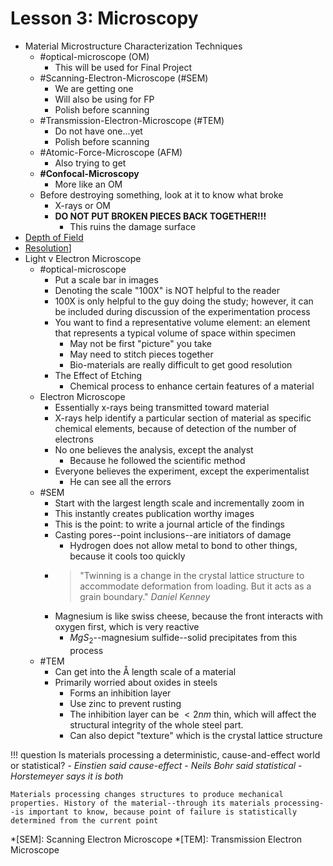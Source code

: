 # Lesson 3: Microscopy

- Material Microstructure Characterization Techniques
  - #optical-microscope (OM)
    - This will be used for Final Project
  - #Scanning-Electron-Microscope (#SEM)
    - We are getting one
    - Will also be using for FP
    - Polish before scanning
  - #Transmission-Electron-Microscope (#TEM)
    - Do not have one...yet
    - Polish before scanning
  - #Atomic-Force-Microscope (AFM)
    - Also trying to get
  - **#Confocal-Microscopy**
    - More like an OM
  - Before destroying something, look at it to know what broke
    - X-rays or OM
    - **DO NOT PUT BROKEN PIECES BACK TOGETHER!!!**
      - This ruins the damage surface
- [Depth of Field](depth-of-field.md)
- [Resolution](resolution.md)]
- Light v Electron Microscope
  - #optical-microscope
    - Put a scale bar in images
    - Denoting the scale "100X" is NOT helpful to the reader
    - 100X is only helpful to the guy doing the study; however, it can be included during discussion of the experimentation process
    - You want to find a representative volume element: an element that represents a typical volume of space within specimen
      - May not be first "picture" you take
      - May need to stitch pieces together
      - Bio-materials are really difficult to get good resolution
    - The Effect of Etching
      - Chemical process to enhance certain features of a material
  - Electron Microscope
    - Essentially x-rays being transmitted toward material
    - X-rays help identify a particular section of material as specific chemical elements, because of detection of the number of electrons
    - No one believes the analysis, except the analyst
      - Because he followed the scientific method
    - Everyone believes the experiment, except the experimentalist
      - He can see all the errors
  - #SEM
    - Start with the largest length scale and incrementally zoom in
    - This instantly creates publication worthy images
    - This is the point: to write a journal article of the findings
    - Casting pores--point inclusions--are initiators of damage
      - Hydrogen does not allow metal to bond to other things, because it cools too quickly
    - > "Twinning is a change in the crystal lattice structure to accommodate deformation from loading. But it acts as a grain boundary." <cite> Daniel Kenney
    - Magnesium is like swiss cheese, because the front interacts with oxygen first, which is very reactive
      - $MgS_{2}$--magnesium sulfide--solid precipitates from this process
  - #TEM
    - Can get into the $\text{\AA}$ length scale of a material
    - Primarily worried about oxides in steels
      - Forms an inhibition layer
      - Use zinc to prevent rusting
      - The inhibition layer can be $<2 nm$ thin, which will affect the structural integrity of the whole steel part.
      - Can also depict "texture" which is the crystal lattice structure

!!! question Is materials processing a deterministic, cause-and-effect world or statistical? <cite> 
    - Einstien said cause-effect
    - Neils Bohr said statistical
    - Horstemeyer says it is both

    Materials processing changes structures to produce mechanical properties. History of the material--through its materials processing--is important to know, because point of failure is statistically determined from the current point

*[SEM]: Scanning Electron Microscope
*[TEM]: Transmission Electron Microscope